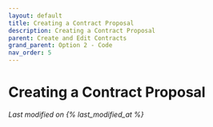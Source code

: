 ```yaml
---
layout: default
title: Creating a Contract Proposal
description: Creating a Contract Proposal
parent: Create and Edit Contracts
grand_parent: Option 2 - Code
nav_order: 5
---
```


# Creating a Contract Proposal
*Last modified on {% last_modified_at %}*